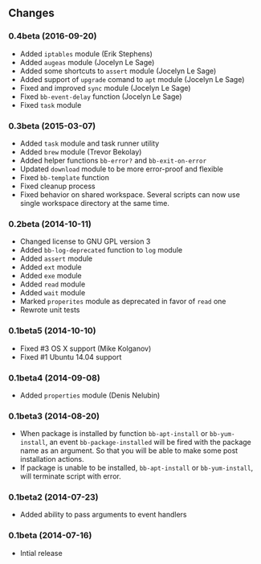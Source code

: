 Changes
-------

### 0.4beta (2016-09-20)

*   Added `iptables` module (Erik Stephens)
*   Added `augeas` module (Jocelyn Le Sage)
*   Added some shortcuts to `assert` module (Jocelyn Le Sage)
*   Added support of `upgrade` comand to `apt` module (Jocelyn Le Sage)
*   Fixed and improved `sync` module (Jocelyn Le Sage)
*   Fixed `bb-event-delay` function (Jocelyn Le Sage)
*   Fixed `task` module


### 0.3beta (2015-03-07)

*   Added `task` module and task runner utility
*   Added `brew` module (Trevor Bekolay)
*   Added helper functions `bb-error?` and `bb-exit-on-error`
*   Updated `download` module to be more error-proof and flexible
*   Fixed `bb-template` function
*   Fixed cleanup process
*   Fixed behavior on shared workspace.  Several scripts can now use single
    workspace directory at the same time.


### 0.2beta (2014-10-11)

*   Changed license to GNU GPL version 3
*   Added `bb-log-deprecated` function to `log` module
*   Added `assert` module
*   Added `ext` module
*   Added `exe` module
*   Added `read` module
*   Added `wait` module
*   Marked `properites` module as deprecated in favor of `read` one
*   Rewrote unit tests


### 0.1beta5 (2014-10-10)

*   Fixed #3 OS X support (Mike Kolganov)
*   Fixed #1 Ubuntu 14.04 support


### 0.1beta4 (2014-09-08)

*   Added `properties` module (Denis Nelubin)


### 0.1beta3 (2014-08-20)

*   When package is installed by function `bb-apt-install` or `bb-yum-install`,
    an event `bb-package-installed` will be fired with the package name as
    an argument.  So that you will be able to make some post installation
    actions.
*   If package is unable to be installed, `bb-apt-install` or `bb-yum-install`,
    will terminate script with error.


### 0.1beta2 (2014-07-23)

*   Added ability to pass arguments to event handlers


### 0.1beta (2014-07-16)

*   Intial release
